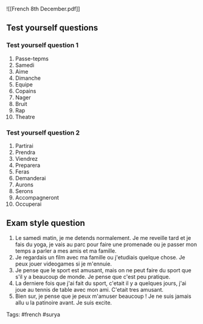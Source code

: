 ![[French 8th December.pdf]]

## Test yourself questions
### Test yourself question 1
1. Passe-tepms
2. Samedi
3. Aime
4. Dimanche
5. Equipe
6. Copains
7. Nager
8. Bruit
9. Rap
10. Theatre

### Test yourself question 2
1. Partirai
2. Prendra
3. Viendrez
4. Preparera
5. Feras
6. Demanderai
7. Aurons
8. Serons
9. Accompagneront
10. Occuperai

## Exam style question
1. Le samedi matin, je me detends normalement. Je me reveille tard et je fais du yoga, je vais au parc pour faire une promenade ou je passer mon temps a parler a mes amis et ma famille.
2. Je regardais un film avec ma famille ou j'etudiais quelque chose. Je peux jouer videogames si je m'ennuie.
3. Je pense que le sport est amusant, mais on ne peut faire du sport que s'il y a beaucoup de monde. Je pense que c'est peu pratique.
4. La derniere fois que j'ai fait du sport, c'etait il y a quelques jours, j'ai joue au tennis de table avec mon ami. C'etait tres amusant.
5. Bien sur, je pense que je peux m'amuser beaucoup ! Je ne suis jamais allu u la patinoire avant. Je suis excite.

Tags: #french #surya